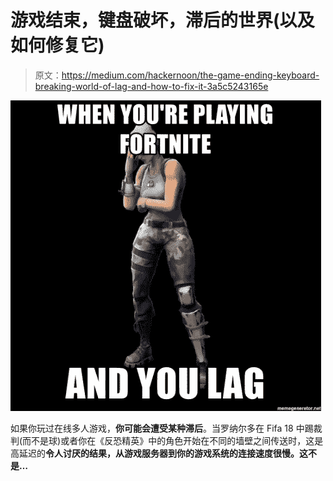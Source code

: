 # 游戏结束，键盘破坏，滞后的世界(以及如何修复它)

> 原文：<https://medium.com/hackernoon/the-game-ending-keyboard-breaking-world-of-lag-and-how-to-fix-it-3a5c5243165e>

![](img/77ee7d690762df5fdeb5053ad164ed3b.png)

如果你玩过在线多人游戏，**你可能会遭受某种滞后**。当罗纳尔多在 Fifa 18 中踢裁判(而不是球)或者你在《反恐精英》中的角色开始在不同的墙壁之间传送时，这是高延迟的**令人讨厌的结果，从游戏服务器到你的游戏系统的连接速度很慢。这不是…**